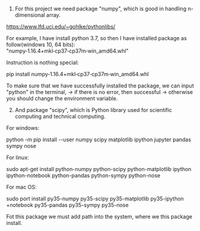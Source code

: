 1. For this project we need package "numpy", which is good in handling n-dimensional array.

https://www.lfd.uci.edu/~gohlke/pythonlibs/

For example, I have install python 3.7, so then I have installed package as follow(windows 10, 64 bits):
"numpy‑1.16.4+mkl‑cp37‑cp37m‑win_amd64.whl"

Instruction is nothing special:

pip install numpy‑1.16.4+mkl‑cp37‑cp37m‑win_amd64.whl

To make sure that we have successfully installed the package, we can input "python" in the terminal,
-> if there is no error, then successful
-> otherwise you should change the environment variable.




2. And package "scipy", which is Python library used for scientific computing and technical computing.

For windows:

python -m pip install --user numpy scipy matplotlib ipython jupyter pandas sympy nose

For linux:

sudo apt-get install python-numpy python-scipy python-matplotlib ipython ipython-notebook python-pandas python-sympy python-nose

For mac OS:

sudo port install py35-numpy py35-scipy py35-matplotlib py35-ipython +notebook py35-pandas py35-sympy py35-nose

Fot this package we must add path into the system, where we this package install.
